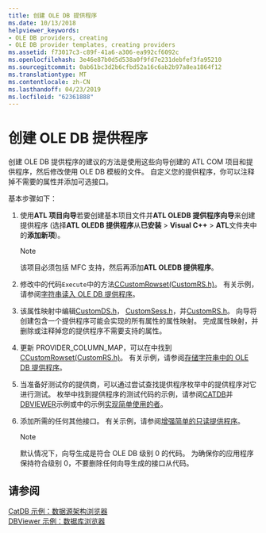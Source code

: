 ```yaml
---
title: 创建 OLE DB 提供程序
ms.date: 10/13/2018
helpviewer_keywords:
- OLE DB providers, creating
- OLE DB provider templates, creating providers
ms.assetid: f73017c3-c89f-41a6-a306-ea992cf6092c
ms.openlocfilehash: 3e46e87b0d5d538a0f9fd7e231debfef3fa95210
ms.sourcegitcommit: 0ab61bc3d2b6cfbd52a16c6ab2b97a8ea1864f12
ms.translationtype: MT
ms.contentlocale: zh-CN
ms.lasthandoff: 04/23/2019
ms.locfileid: "62361888"
---
```

# <a name="creating-an-ole-db-provider"></a>创建 OLE DB 提供程序

创建 OLE DB 提供程序的建议的方法是使用这些向导创建的 ATL COM 项目和提供程序，然后修改使用 OLE DB 模板的文件。 自定义您的提供程序，你可以注释掉不需要的属性并添加可选接口。

基本步骤如下：

1. 使用**ATL 项目向导**若要创建基本项目文件并**ATL OLEDB 提供程序向导**来创建提供程序 (选择**ATL OLEDB 提供程序**从**已安装** > **Visual C++**   >  **ATL**文件夹中的**添加新项**)。

   > [!NOTE]
   > 该项目必须包括 MFC 支持，然后再添加**ATL OLEDB 提供程序**。

1. 修改中的代码`Execute`中的方法[CCustomRowset(CustomRS.h)](cmyproviderrowset-myproviderrs-h.md)。 有关示例，请参阅[字符串读入 OLE DB 提供程序](../../data/oledb/reading-strings-into-the-ole-db-provider.md)。

1. 该属性映射中编辑[CustomDS.h](cmyprovidersource-myproviderds-h.md)， [CustomSess.h](cmyprovidersession-myprovidersess-h.md)，并[CustomRS.h](cmyproviderrowset-myproviderrs-h.md)。 向导将创建包含一个提供程序可能会实现的所有属性的属性映射。 完成属性映射，并删除或注释掉您的提供程序不需要支持的属性。

1. 更新 PROVIDER_COLUMN_MAP，可以在中找到[CCustomRowset(CustomRS.h)](cmyproviderrowset-myproviderrs-h.md)。 有关示例，请参阅[存储字符串中的 OLE DB 提供程序](../../data/oledb/storing-strings-in-the-ole-db-provider.md)。

1. 当准备好测试你的提供商，可以通过尝试查找提供程序枚举中的提供程序对它进行测试。 枚举中找到提供程序的测试代码的示例，请参阅[CATDB](https://github.com/Microsoft/VCSamples/tree/master/VC2008Samples/ATL/OLEDB/Consumer/catdb)并[DBVIEWER](https://github.com/Microsoft/VCSamples/tree/master/VC2008Samples/ATL/OLEDB/Consumer/dbviewer)示例或中的示例[实现简单使用的者](../../data/oledb/implementing-a-simple-consumer.md)。

1. 添加所需的任何其他接口。 有关示例，请参阅[增强简单的只读提供程序](../../data/oledb/enhancing-the-simple-read-only-provider.md)。

   > [!NOTE]
   > 默认情况下，向导生成是符合 OLE DB 级别 0 的代码。 为确保你的应用程序保持符合级别 0，不要删除任何向导生成的接口从代码。

## <a name="see-also"></a>请参阅

[CatDB 示例：数据源架构浏览器](https://github.com/Microsoft/VCSamples/tree/master/VC2008Samples/ATL/OLEDB/Consumer/catdb)<br/>
[DBViewer 示例：数据库浏览器](https://github.com/Microsoft/VCSamples/tree/master/VC2008Samples/ATL/OLEDB/Consumer/dbviewer)
